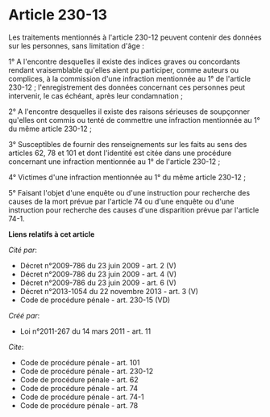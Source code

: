 # Article 230-13

Les traitements mentionnés à l'article 230-12 peuvent contenir des données sur les personnes, sans limitation d'âge : 

1° A l'encontre desquelles il existe des indices graves ou concordants rendant vraisemblable qu'elles aient pu participer,
comme auteurs ou complices, à la commission d'une infraction mentionnée au 1° de l'article 230-12 ; l'enregistrement des
données concernant ces personnes peut intervenir, le cas échéant, après leur condamnation ; 

2° A l'encontre desquelles il existe des raisons sérieuses de soupçonner qu'elles ont commis ou tenté de commettre une
infraction mentionnée au 1° du même article 230-12 ; 

3° Susceptibles de fournir des renseignements sur les faits au sens des articles 62, 78 et 101 et dont l'identité est citée
dans une procédure concernant une infraction mentionnée au 1° de l'article 230-12 ; 

4° Victimes d'une infraction mentionnée au 1° du même article 230-12 ; 

5° Faisant l'objet d'une enquête ou d'une instruction pour recherche des causes de la mort prévue par l'article 74 ou d'une
enquête ou d'une instruction pour recherche des causes d'une disparition prévue par l'article 74-1.

**Liens relatifs à cet article**

_Cité par_:

  - Décret n°2009-786 du 23 juin 2009 - art. 2 (V)
  - Décret n°2009-786 du 23 juin 2009 - art. 4 (V)
  - Décret n°2009-786 du 23 juin 2009 - art. 6 (V)
  - Décret n°2013-1054 du 22 novembre 2013 - art. 3 (V)
  - Code de procédure pénale - art. 230-15 (VD)

_Créé par_:

  - Loi n°2011-267 du 14 mars 2011 - art. 11

_Cite_:

  - Code de procédure pénale - art. 101
  - Code de procédure pénale - art. 230-12
  - Code de procédure pénale - art. 62
  - Code de procédure pénale - art. 74
  - Code de procédure pénale - art. 74-1
  - Code de procédure pénale - art. 78
